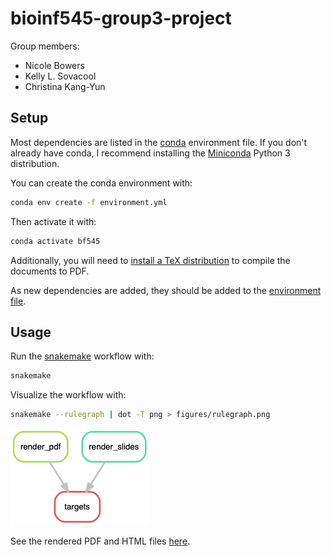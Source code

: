 # bioinf545-group3-project

Group members:
- Nicole Bowers
- Kelly L. Sovacool
- Christina Kang-Yun

## Setup

Most dependencies are listed in the [conda](https://conda.io/docs/) environment file. If you don't already have conda, I recommend installing the [Miniconda](https://conda.io/miniconda.html) Python 3 distribution.

You can create the conda environment with:
```bash
conda env create -f environment.yml
```

Then activate it with:
```bash
conda activate bf545
```

Additionally, you will need to [install a TeX distribution](https://nbconvert.readthedocs.io/en/latest/install.html#installing-tex) to compile the documents to PDF.

As new dependencies are added, they should be added to the [environment file](environment.yml).

## Usage

Run the [snakemake](https://snakemake.readthedocs.io/en/stable/) workflow with:
```bash
snakemake
```

Visualize the workflow with:
```bash
snakemake --rulegraph | dot -T png > figures/rulegraph.png
```
![rulegraph](figures/rulegraph.png)

See the rendered PDF and HTML files [here](https://sovacool.dev/bioinf545-group3-project).
